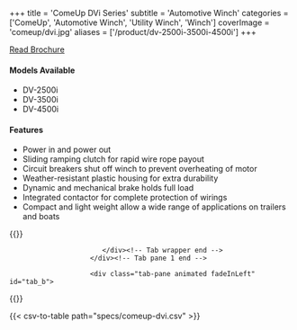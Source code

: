 +++
title = 'ComeUp DVi Series'
subtitle = 'Automotive Winch'
categories = ['ComeUp', 'Automotive Winch', 'Utility Winch', 'Winch']
coverImage = 'comeup/dvi.jpg'
aliases = ['/product/dv-2500i-3500i-4500i']
+++

[Read Brochure](https://drive.google.com/file/d/1w6psIcPfsffWlWrCbrrdFqmXiIF2ctnz/view?usp=sharing)

#### Models Available

* DV-2500i
* DV-3500i
* DV-4500i

#### Features

* Power in and power out
* Sliding ramping clutch for rapid wire rope payout
* Circuit breakers shut off winch to prevent overheating of motor
* Weather-resistant plastic housing for extra durability
* Dynamic and mechanical brake holds full load
* Integrated contactor for complete protection of wirings
* Compact and light weight allow a wide range of applications on trailers and
  boats

{{<renderer>}}

</div>
                              </div><!-- Service 1 end -->

                           </div><!-- Tab wrapper end -->
                        </div><!-- Tab pane 1 end -->

                        <div class="tab-pane animated fadeInLeft" id="tab_b">
{{</renderer>}}

{{< csv-to-table path="specs/comeup-dvi.csv" >}}
